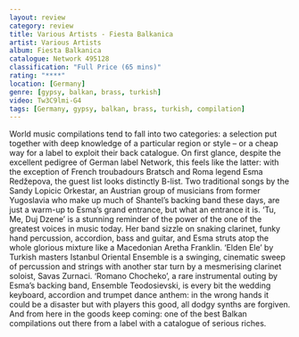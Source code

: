 ```yaml
---
layout: review
category: review
title: Various Artists - Fiesta Balkanica
artist: Various Artists
album: Fiesta Balkanica
catalogue: Network 495128
classification: "Full Price (65 mins)"
rating: "****"
location: [Germany]
genre: [gypsy, balkan, brass, turkish]
video: Tw3C9lmi-G4
tags: [Germany, gypsy, balkan, brass, turkish, compilation]
---
```


World music compilations tend to fall into two categories: a selection put together with deep knowledge of a particular region or style – or a cheap way for a label to exploit their back catalogue. On first glance, despite the excellent pedigree of German label Network, this feels like the latter: with the exception of French troubadours Bratsch and Roma legend Esma Redžepova, the guest list looks distinctly B-list. Two traditional songs by the Sandy Lopicic Orkestar, an Austrian group of musicians from former Yugoslavia who make up much of Shantel’s backing band these days, are just a warm-up to Esma’s grand entrance, but what an entrance it is. ‘Tu, Me, Duj Dzene’ is a stunning reminder of the power of the one of the greatest voices in music today. Her band sizzle on snaking clarinet, funky hand percussion, accordion, bass and guitar, and Esma struts atop the whole glorious mixture like a Macedonian Aretha Franklin. ‘Elden Ele’ by Turkish masters Istanbul Oriental Ensemble is a swinging, cinematic sweep of percussion and strings with another star turn by a mesmerising clarinet soloist, Savas Zurnaci. ‘Romano Chocheko’, a rare instrumental outing by Esma’s backing band, Ensemble Teodosievski, is every bit the wedding keyboard, accordion and trumpet dance anthem: in the wrong hands it could be a disaster but with players this good, all dodgy synths are forgiven. And from here in the goods keep coming: one of the best Balkan compilations out there from a label with a catalogue of serious riches.